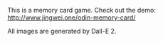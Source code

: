 This is a memory card game. Check out the demo: http://www.jingwei.one/odin-memory-card/

All images are generated by Dall-E 2.